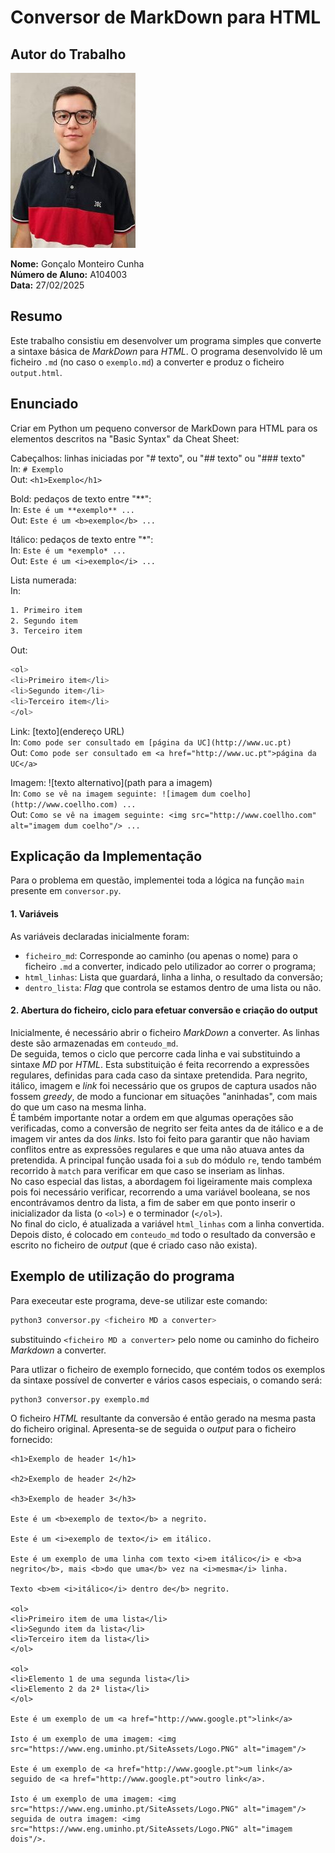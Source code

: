 # Conversor de MarkDown para HTML


## Autor do Trabalho

![Foto](../photo.jpg)

**Nome:** Gonçalo Monteiro Cunha  
**Número de Aluno:** A104003  
**Data:** 27/02/2025  



## Resumo

Este trabalho consistiu em desenvolver um programa simples que converte a sintaxe básica de *MarkDown* para *HTML*. O programa desenvolvido lê um ficheiro `.md` (no caso o `exemplo.md`) a converter e produz o ficheiro `output.html`.  



## Enunciado

Criar em Python um pequeno conversor de MarkDown para HTML para os elementos descritos na "Basic Syntax" da Cheat Sheet:  

Cabeçalhos: linhas iniciadas por "# texto", ou "## texto" ou "### texto"  
In: `# Exemplo`  
Out: `<h1>Exemplo</h1>`  

Bold: pedaços de texto entre "**":  
In: `Este é um **exemplo** ...`  
Out: `Este é um <b>exemplo</b> ...`  

Itálico: pedaços de texto entre "*":  
In: `Este é um *exemplo* ...`  
Out: `Este é um <i>exemplo</i> ...`  

Lista numerada:  
In:  
```sh
1. Primeiro item  
2. Segundo item  
3. Terceiro item  
```
Out:  
```sh
<ol>  
<li>Primeiro item</li>  
<li>Segundo item</li>  
<li>Terceiro item</li>  
</ol>  
```

Link: [texto](endereço URL)  
In: `Como pode ser consultado em [página da UC](http://www.uc.pt)`  
Out: `Como pode ser consultado em <a href="http://www.uc.pt">página da UC</a>`  

Imagem: ![texto alternativo](path para a imagem)  
In: `Como se vê na imagem seguinte: ![imagem dum coelho](http://www.coellho.com) ...`  
Out: `Como se vê na imagem seguinte: <img src="http://www.coellho.com" alt="imagem dum coelho"/> ...`  



## Explicação da Implementação

Para o problema em questão, implementei toda a lógica na função `main` presente em `conversor.py`.  



#### 1. Variáveis

As variáveis declaradas inicialmente foram:  

- `ficheiro_md`: Corresponde ao caminho (ou apenas o nome) para o ficheiro `.md` a converter, indicado pelo utilizador ao correr o programa;  
- `html_linhas`: Lista que guardará, linha a linha, o resultado da conversão;  
- `dentro_lista`: *Flag* que controla se estamos dentro de uma lista ou não.  


#### 2. Abertura do ficheiro, ciclo para efetuar conversão e criação do output

Inicialmente, é necessário abrir o ficheiro *MarkDown* a converter. As linhas deste são armazenadas em `conteudo_md`.  
De seguida, temos o ciclo que percorre cada linha e vai substituindo a sintaxe *MD* por *HTML*. Esta substituição é feita recorrendo a expressões regulares, definidas para cada caso da sintaxe pretendida. Para negrito, itálico, imagem e *link* foi necessário que os grupos de captura usados não fossem *greedy*, de modo a funcionar em situações "aninhadas", com mais do que um caso na mesma linha.  
É também importante notar a ordem em que algumas operações são verificadas, como a conversão de negrito ser feita antes da de itálico e a de imagem vir antes da dos *links*. Isto foi feito para garantir que não haviam conflitos entre as expressões regulares e que uma não atuava antes da pretendida. A principal função usada foi a `sub` do módulo `re`, tendo também recorrido à `match` para verificar em que caso se inseriam as linhas.  
No caso especial das listas, a abordagem foi ligeiramente mais complexa pois foi necessário verificar, recorrendo a uma variável booleana, se nos encontrávamos dentro da lista, a fim de saber em que ponto inserir o inicializador da lista (o `<ol>`) e o terminador (`</ol>`).  
No final do ciclo, é atualizada a variável `html_linhas` com a linha convertida.  
Depois disto, é colocado em `conteudo_md` todo o resultado da conversão e escrito no ficheiro de *output* (que é criado caso não exista).  



## Exemplo de utilização do programa

Para execeutar este programa, deve-se utilizar este comando:

```sh
python3 conversor.py <ficheiro MD a converter>
```

substituindo `<ficheiro MD a converter>` pelo nome ou caminho do ficheiro *Markdown* a converter.

Para utlizar o ficheiro de exemplo fornecido, que contém todos os exemplos da sintaxe possível de converter e vários casos especiais, o comando será:

```sh
python3 conversor.py exemplo.md
```

O ficheiro *HTML* resultante da conversão é então gerado na mesma pasta do ficheiro original. Apresenta-se de seguida o *output* para o ficheiro fornecido:

```
<h1>Exemplo de header 1</h1>

<h2>Exemplo de header 2</h2>

<h3>Exemplo de header 3</h3>

Este é um <b>exemplo de texto</b> a negrito.

Este é um <i>exemplo de texto</i> em itálico.

Este é um exemplo de uma linha com texto <i>em itálico</i> e <b>a negrito</b>, mais <b>do que uma</b> vez na <i>mesma</i> linha.

Texto <b>em <i>itálico</i> dentro de</b> negrito.

<ol>
<li>Primeiro item de uma lista</li>
<li>Segundo item da lista</li>
<li>Terceiro item da lista</li>
</ol>

<ol>
<li>Elemento 1 de uma segunda lista</li>
<li>Elemento 2 da 2ª lista</li>
</ol>

Este é um exemplo de um <a href="http://www.google.pt">link</a>

Isto é um exemplo de uma imagem: <img src="https://www.eng.uminho.pt/SiteAssets/Logo.PNG" alt="imagem"/>

Este é um exemplo de <a href="http://www.google.pt">um link</a> seguido de <a href="http://www.google.pt">outro link</a>.

Isto é um exemplo de uma imagem: <img src="https://www.eng.uminho.pt/SiteAssets/Logo.PNG" alt="imagem"/> seguida de outra imagem: <img src="https://www.eng.uminho.pt/SiteAssets/Logo.PNG" alt="imagem dois"/>.
```